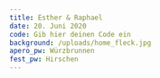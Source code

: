```yaml
---
title: Esther & Raphael
date: 20. Juni 2020
code: Gib hier deinen Code ein
background: /uploads/home_fleck.jpg
apero_pw: Würzbrunnen
fest_pw: Hirschen
---
```



